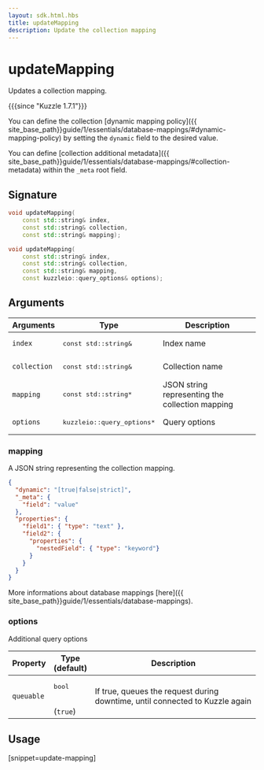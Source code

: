```yaml
---
layout: sdk.html.hbs
title: updateMapping
description: Update the collection mapping
---
```


# updateMapping

Updates a collection mapping.

{{{since "Kuzzle 1.7.1"}}}

You can define the collection [dynamic mapping policy]({{ site_base_path}}guide/1/essentials/database-mappings/#dynamic-mapping-policy) by setting the `dynamic` field to the desired value.

You can define [collection additional metadata]({{ site_base_path}}guide/1/essentials/database-mappings/#collection-metadata) within the `_meta` root field.

## Signature

```cpp
void updateMapping(
    const std::string& index, 
    const std::string& collection, 
    const std::string& mapping);

void updateMapping(
    const std::string& index, 
    const std::string& collection, 
    const std::string& mapping, 
    const kuzzleio::query_options& options);
```

## Arguments

| Arguments    | Type    | Description |
|--------------|---------|-------------|
| `index` | <pre>const std::string&</pre> | Index name    | 
| `collection` | <pre>const std::string&</pre> | Collection name    |
| `mapping` | <pre>const std::string*</pre> | JSON string representing the collection mapping |
| `options` | <pre>kuzzleio::query_options\*</pre> |  Query options  |

### mapping

A JSON string representing the collection mapping.

```json
{
  "dynamic": "[true|false|strict]",
  "_meta": {
    "field": "value"
  },
  "properties": {
    "field1": { "type": "text" },
    "field2": {
      "properties": {
        "nestedField": { "type": "keyword"}
      }
    }
  }
}
```

More informations about database mappings [here]({{ site_base_path}}guide/1/essentials/database-mappings).


### options

Additional query options

| Property     | Type<br/>(default)    | Description        |
| ---------- | ------- | --------------------------------- | 
| `queuable` | <pre>bool</pre><br/>(`true`) | If true, queues the request during downtime, until connected to Kuzzle again |

## Usage

[snippet=update-mapping]
